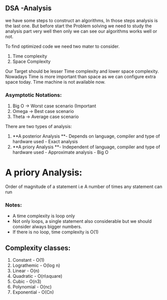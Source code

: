## DSA -Analysis

we have some steps to construct an algorithms, In those steps analysis is the last one. But before start the Problem solving we need to study the analysis part very well then only we can see our algorithms works well or not.

To find optimized code we need two mater to consider.
 
1. Time complexity
2. Space Complexity

Our Target should be lesser Time complexity and lower space complexity. Nowadays Time is more important than space as we can configure extra space today. Time machine is not available now. 

### Asymptotic Notations:

1. Big O -> Worst case scenario (Important
2. Omega -> Best case scenario 
3. Theta -> Average case scenario

There are two types of analysis:
1. **A posterior Analysis **- Depends on language, compiler and type of hardware used - Exact analysis
2. **A priory Analysis **- Independent of language, compiler and type of hardware used - Approximate analysis - Big O

# A priory Analysis:
Order of magnitude of a statement i.e A number of times any statement can run

### Notes:
- A time complexity is loop only
- Not only loops, a single statement also considerable but we should consider always bigger numbers.
- If there is no loop, time complexity is O(1)

## Complexity classes:

1.  Constant - O(1)
2.  Lograthemic - O(log n)
3.  Linear - O(n)
4.  Quadratic - O(n\square)
5. Cubic - O(n3)
6. Polynomial -  O(nc)
7.  Exponential - O(Cn)
